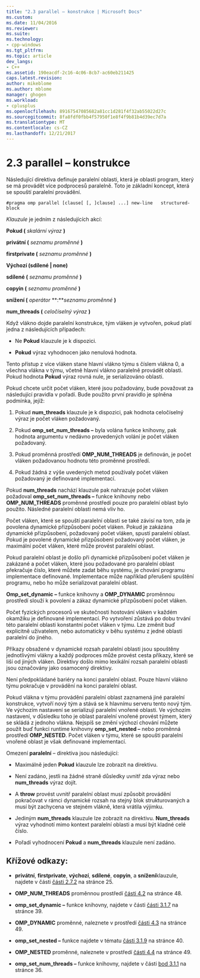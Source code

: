 ```yaml
---
title: "2.3 parallel – konstrukce | Microsoft Docs"
ms.custom: 
ms.date: 11/04/2016
ms.reviewer: 
ms.suite: 
ms.technology:
- cpp-windows
ms.tgt_pltfrm: 
ms.topic: article
dev_langs:
- C++
ms.assetid: 190eacdf-2c16-4c06-8cb7-ac60eb211425
caps.latest.revision: 
author: mikeblome
ms.author: mblome
manager: ghogen
ms.workload:
- cplusplus
ms.openlocfilehash: 89167547085682a81cc1d281f4f32ab55022d27c
ms.sourcegitcommit: 8fa8fdf0fbb4f57950f1e8f4f9b81b4d39ec7d7a
ms.translationtype: MT
ms.contentlocale: cs-CZ
ms.lasthandoff: 12/21/2017
---
```

# <a name="23-parallel-construct"></a>2.3 parallel – konstrukce
Následující direktiva definuje paralelní oblasti, která je oblasti program, který se má provádět více podprocesů paralelně. Toto je základní koncept, která se spouští paralelní provádění.  
  
```  
#pragma omp parallel [clause[ [, ]clause] ...] new-line   structured-block  
```  
  
 *Klauzule* je jedním z následujících akcí:  
  
 **Pokud (** *skalární výraz* **)**  
  
 **privátní (** *seznamu proměnné* **)**  
  
 **firstprivate (** *seznamu proměnné* **)**  
  
 **Výchozí (sdílené &#124; none)**  
  
 **sdílené (** *seznamu proměnné* **)**  
  
 **copyin (** *seznamu proměnné* **)**  
  
 **snížení (** *operátor* **:***seznamu proměnné* **)**   
  
 **num_threads (** *celočíselný výraz* **)**  
  
 Když vlákno dojde paralelní konstrukce, tým vláken je vytvořen, pokud platí jedna z následujících případech:  
  
-   Ne **Pokud** klauzule je k dispozici.  
  
-   **Pokud** výraz vyhodnocen jako nenulová hodnota.  
  
 Tento přístup z více vláken stane hlavní vlákno týmu s číslem vlákna 0, a všechna vlákna v týmu, včetně hlavní vlákno paralelně provádět oblasti. Pokud hodnota **Pokud** výraz rovná nule, je serializováno oblasti.  
  
 Pokud chcete určit počet vláken, které jsou požadovány, bude považovat za následující pravidla v pořadí. Bude použito první pravidlo je splněna podmínka, jejíž:  
  
1.  Pokud **num_threads** klauzule je k dispozici, pak hodnota celočíselný výraz je počet vláken požadovaný.  
  
2.  Pokud **omp_set_num_threads –** byla volána funkce knihovny, pak hodnota argumentu v nedávno provedených volání je počet vláken požadovaný.  
  
3.  Pokud proměnná prostředí **OMP_NUM_THREADS** je definován, je počet vláken požadovanou hodnotu této proměnné prostředí.  
  
4.  Pokud žádná z výše uvedených metod používaly počet vláken požadovaný je definované implementací.  
  
 Pokud **num_threads** nachází klauzule pak nahrazuje počet vláken požadoval **omp_set_num_threads –** funkce knihovny nebo **OMP_NUM_THREADS** proměnné prostředí pouze pro paralelní oblast bylo použito. Následné paralelní oblasti nemá vliv ho.  
  
 Počet vláken, které se spouští paralelní oblasti se také závisí na tom, zda je povolena dynamické přizpůsobení počet vláken. Pokud je zakázána dynamické přizpůsobení, požadovaný počet vláken, spustí paralelní oblast. Pokud je povolené dynamické přizpůsobení požadovaný počet vláken, je maximální počet vláken, které může provést paralelní oblast.  
  
 Pokud paralelní oblast je došlo při dynamické přizpůsobení počet vláken je zakázané a počet vláken, které jsou požadované pro paralelní oblast překračuje číslo, které můžete zadat běhu systému, je chování programu implementace definované. Implementace může například přerušení spuštění programu, nebo ho může serializovat paralelní oblast.  
  
 **Omp_set_dynamic –** funkce knihovny a **OMP_DYNAMIC** proměnnou prostředí slouží k povolení a zákaz dynamické přizpůsobení počet vláken.  
  
 Počet fyzických procesorů ve skutečnosti hostování vláken v každém okamžiku je definované implementací. Po vytvoření zůstává po dobu trvání této paralelní oblasti konstantní počet vláken v týmu. Lze změnit buď explicitně uživatelem, nebo automaticky v běhu systému z jedné oblasti paralelní do jiného.  
  
 Příkazy obsažené v dynamické rozsah paralelní oblasti jsou spouštěny jednotlivými vlákny a každý podproces může provést cesta příkazy, které se liší od jiných vláken. Direktivy došlo mimo lexikální rozsah paralelní oblasti jsou označovány jako osamocený direktivy.  
  
 Není předpokládané bariéry na konci paralelní oblast. Pouze hlavní vlákno týmu pokračuje v provádění na konci paralelní oblast.  
  
 Pokud vlákna v týmu provádění paralelní oblast zaznamená jiné paralelní konstrukce, vytvoří nový tým a stává se k hlavnímu serveru tento nový tým. Ve výchozím nastavení se serializují paralelní vnořené oblasti. Ve výchozím nastavení, v důsledku toho je oblast paralelní vnořené provést týmem, který se skládá z jednoho vlákna. Nejspíš se změní výchozí chování můžete použít buď funkci runtime knihovny **omp_set_nested –** nebo proměnná prostředí **OMP_NESTED**. Počet vláken v týmu, které se spouští paralelní vnořené oblast je však definované implementací.  
  
 Omezení **paralelní** – direktiva jsou následující:  
  
-   Maximálně jeden **Pokud** klauzule lze zobrazit na direktivu.  
  
-   Není zadáno, jestli na žádné straně důsledky uvnitř zda výraz nebo **num_threads** výraz dojít.  
  
-   A **throw** provést uvnitř paralelní oblast musí způsobit provádění pokračovat v rámci dynamické rozsah na stejný blok strukturovaných a musí být zachycena ve stejném vlákně, která vrátila výjimku.  
  
-   Jediným **num_threads** klauzule lze zobrazit na direktivu. **Num_threads** výraz vyhodnotí mimo kontext paralelní oblasti a musí být kladné celé číslo.  
  
-   Pořadí vyhodnocení **Pokud** a **num_threads** klauzule není zadáno.  
  
## <a name="cross-references"></a>Křížové odkazy:  
  
-   **privátní**, **firstprivate**, **výchozí**, **sdílené**, **copyin**, a **snížení**klauzule, najdete v části [části 2.7.2](../../parallel/openmp/2-7-2-data-sharing-attribute-clauses.md) na stránce 25.  
  
-   **OMP_NUM_THREADS** proměnnou prostředí [části 4.2](../../parallel/openmp/4-2-omp-num-threads.md) na stránce 48.  
  
-   **omp_set_dynamic –** funkce knihovny, najdete v části [části 3.1.7](../../parallel/openmp/3-1-7-omp-set-dynamic-function.md) na stránce 39.  
  
-   **OMP_DYNAMIC** proměnné, naleznete v prostředí [části 4.3](../../parallel/openmp/4-3-omp-dynamic.md) na stránce 49.  
  
-   **omp_set_nested –** funkce najdete v tématu [části 3.1.9](../../parallel/openmp/3-1-9-omp-set-nested-function.md) na stránce 40.  
  
-   **OMP_NESTED** proměnné, naleznete v prostředí [části 4.4](../../parallel/openmp/4-4-omp-nested.md) na stránce 49.  
  
-   **omp_set_num_threads –** funkce knihovny, najdete v části [bod 3.1.1](../../parallel/openmp/3-1-1-omp-set-num-threads-function.md) na stránce 36.